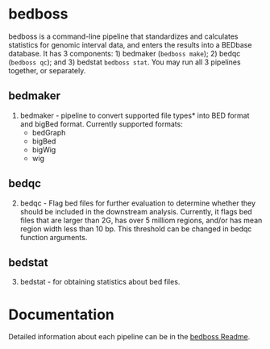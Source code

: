# bedboss

bedboss is a command-line pipeline that standardizes and calculates statistics for genomic interval data, and enters the results into a BEDbase database. It has 3 components: 1) bedmaker (`bedboss make`); 2) bedqc (`bedboss qc`); and 3) bedstat `bedboss stat`. You may run all 3 pipelines together,  or separately.

## bedmaker

1) bedmaker - pipeline to convert supported file types* into BED format and bigBed format. Currently supported formats:
   - bedGraph
   - bigBed
   - bigWig
   - wig

## bedqc

2) bedqc - Flag bed files for further evaluation to determine whether they should be included in the downstream analysis. 
Currently, it flags bed files that are larger than 2G, has over 5 milliom regions, and/or has mean region width less than 10 bp.
This threshold can be changed in bedqc function arguments.

## bedstat

3) bedstat - for obtaining statistics about bed files.

# Documentation

Detailed information about each pipeline can be in the [bedboss Readme](./docs/README.md).
